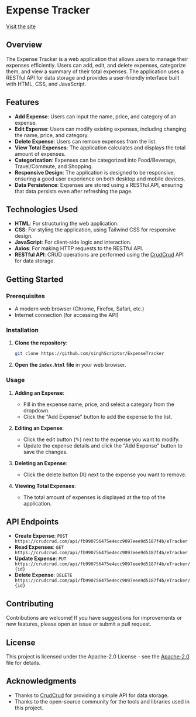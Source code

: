 # Expense Tracker

[Visit the site](https://singhscriptor.github.io/ExpenseTracker/)

## Overview

The Expense Tracker is a web application that allows users to manage their expenses efficiently. Users can add, edit, and delete expenses, categorize them, and view a summary of their total expenses. The application uses a RESTful API for data storage and provides a user-friendly interface built with HTML, CSS, and JavaScript.

## Features

- **Add Expense**: Users can input the name, price, and category of an expense.
- **Edit Expense**: Users can modify existing expenses, including changing the name, price, and category.
- **Delete Expense**: Users can remove expenses from the list.
- **View Total Expenses**: The application calculates and displays the total amount of expenses.
- **Categorization**: Expenses can be categorized into Food/Beverage, Travel/Commute, and Shopping.
- **Responsive Design**: The application is designed to be responsive, ensuring a good user experience on both desktop and mobile devices.
- **Data Persistence**: Expenses are stored using a RESTful API, ensuring that data persists even after refreshing the page.

## Technologies Used

- **HTML**: For structuring the web application.
- **CSS**: For styling the application, using Tailwind CSS for responsive design.
- **JavaScript**: For client-side logic and interaction.
- **Axios**: For making HTTP requests to the RESTful API.
- **RESTful API**: CRUD operations are performed using the [CrudCrud](https://crudcrud.com/) API for data storage.

## Getting Started

### Prerequisites

- A modern web browser (Chrome, Firefox, Safari, etc.)
- Internet connection (for accessing the API)

### Installation

1. **Clone the repository**:
   ```bash
   git clone https://github.com/singhScriptor/ExpenseTracker
   ```

2. **Open the `index.html` file** in your web browser.

### Usage

1. **Adding an Expense**:
   - Fill in the expense name, price, and select a category from the dropdown.
   - Click the "Add Expense" button to add the expense to the list.

2. **Editing an Expense**:
   - Click the edit button (✎) next to the expense you want to modify.
   - Update the expense details and click the "Add Expense" button to save the changes.

3. **Deleting an Expense**:
   - Click the delete button (X) next to the expense you want to remove.

4. **Viewing Total Expenses**:
   - The total amount of expenses is displayed at the top of the application.

## API Endpoints

- **Create Expense**: `POST https://crudcrud.com/api/fb990756475e4ecc9097eee9d5187f4b/eTracker`
- **Read Expenses**: `GET https://crudcrud.com/api/fb990756475e4ecc9097eee9d5187f4b/eTracker`
- **Update Expense**: `PUT https://crudcrud.com/api/fb990756475e4ecc9097eee9d5187f4b/eTracker/{id}`
- **Delete Expense**: `DELETE https://crudcrud.com/api/fb990756475e4ecc9097eee9d5187f4b/eTracker/{id}`

## Contributing

Contributions are welcome! If you have suggestions for improvements or new features, please open an issue or submit a pull request.

## License

This project is licensed under the Apache-2.0 License - see the [Apache-2.0](LICENSE) file for details.

## Acknowledgments

- Thanks to [CrudCrud](https://crudcrud.com/) for providing a simple API for data storage.
- Thanks to the open-source community for the tools and libraries used in this project.
